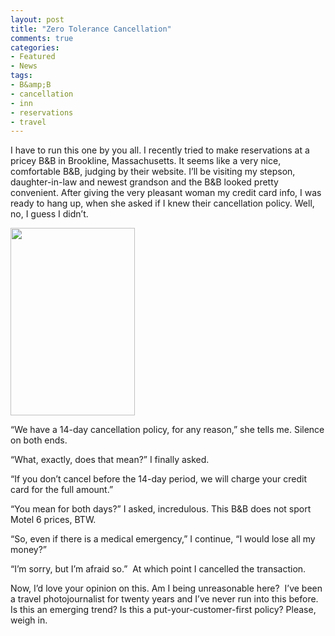 ```yaml
---
layout: post
title: "Zero Tolerance Cancellation"
comments: true
categories:
- Featured
- News
tags:
- B&amp;B
- cancellation
- inn
- reservations
- travel
---
```

I have to run this one by you all. I recently tried to make reservations at a pricey B&amp;B in Brookline, Massachusetts. It seems like a very nice, comfortable B&amp;B, judging by their website. I’ll be visiting my stepson, daughter-in-law and newest grandson and the B&amp;B looked pretty convenient. After giving the very pleasant woman my credit card info, I was ready to hang up, when she asked if I knew their cancellation policy. Well, no, I guess I didn’t.

<a href="http://blog.lesterpickerphoto.com/wp-content/uploads/2011/07/Dylan1.jpg"><img class="size-medium wp-image-1312" title="Dylan1" src="http://blog.lesterpickerphoto.com/wp-content/uploads/2011/07/Dylan1-199x300.jpg" alt="" width="199" height="300"></a>

“We have a 14-day cancellation policy, for any reason,” she tells me. Silence on both ends.

“What, exactly, does that mean?” I finally asked.

“If you don’t cancel before the 14-day period, we will charge your credit card for the full amount.”

“You mean for both days?” I asked, incredulous. This B&amp;B does not sport Motel 6 prices, BTW.

“So, even if there is a medical emergency,” I continue, “I would lose all my money?”

“I’m sorry, but I’m afraid so.”  At which point I cancelled the transaction.

Now, I’d love your opinion on this. Am I being unreasonable here?  I’ve been a travel photojournalist for twenty years and I’ve never run into this before. Is this an emerging trend? Is this a put-your-customer-first policy? Please, weigh in.